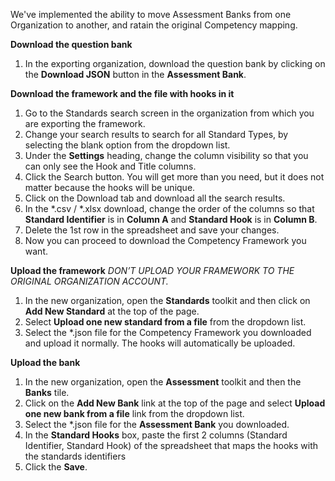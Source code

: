 We've implemented the ability to move Assessment Banks from one Organization to another, and ratain the original Competency mapping.

**Download the question bank**
1. In the exporting organization, download the question bank by clicking on the **Download JSON** button in the **Assessment Bank**.

**Download the framework and the file with hooks in it**
1. Go to the Standards search screen in the organization from which you are exporting the framework.
2. Change your search results to search for all Standard Types, by selecting the blank option from the dropdown list.
3. Under the **Settings** heading, change the column visibility so that you can only see the Hook and Title columns.
4. Click the Search button. You will get more than you need, but it does not matter because the hooks will be unique.
5. Click on the Download tab and download all the search results.
6. In the *.csv / *.xlsx download, change the order of the columns so that **Standard Identifier** is in **Column A** and **Standard Hook** is in **Column B**.
7. Delete the 1st row in the spreadsheet and save your changes.
8. Now you can proceed to download the Competency Framework you want.

**Upload the framework**
*DON’T UPLOAD YOUR FRAMEWORK TO THE ORIGINAL ORGANIZATION ACCOUNT.*
1.  In the new organization, open the **Standards** toolkit and then click on **Add New Standard** at the top of the page.
2. Select **Upload one new standard from a file** from the dropdown list.
3. Select the *.json file for the Competency Framework you downloaded and upload it normally. The hooks will automatically be uploaded. 

**Upload the bank**
1.  In the new organization, open the **Assessment** toolkit and then the **Banks** tile. 
2.  Click on the **Add New Bank** link at the top of the page and select **Upload one new bank from a file** link from the dropdown list.
2. Select the *.json file for the **Assessment Bank** you downloaded.
3. In the **Standard Hooks** box, paste the first 2 columns (Standard Identifier, Standard Hook) of the spreadsheet that maps the hooks with the standards identifiers
4. Click the **Save**.